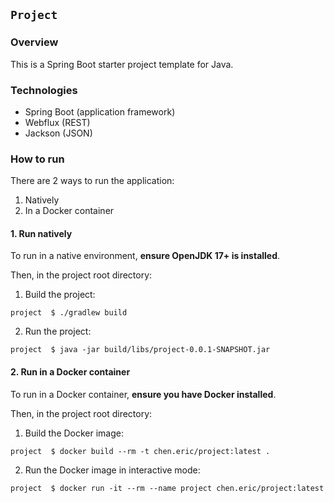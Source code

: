 ## `Project`

### Overview

This is a Spring Boot starter project template for Java. 

### Technologies

  * Spring Boot (application framework)
  * Webflux (REST)
  * Jackson (JSON)

### How to run

There are 2 ways to run the application:

1. Natively
2. In a Docker container

#### 1. Run natively

To run in a native environment, **ensure OpenJDK 17+ is installed**.

Then, in the project root directory:

1. Build the project:

```shell
project  $ ./gradlew build
```

2. Run the project:

```shell
project  $ java -jar build/libs/project-0.0.1-SNAPSHOT.jar
```

[//]: # (3. In a browser, open http://localhost:8080/)

#### 2. Run in a Docker container

To run in a Docker container, **ensure you have Docker installed**.

Then, in the project root directory:

1. Build the Docker image:

```shell
project  $ docker build --rm -t chen.eric/project:latest .
```

2. Run the Docker image in interactive mode:

```shell
project  $ docker run -it --rm --name project chen.eric/project:latest
```

[//]: # (3. In a browser, open http://localhost:8080/)
